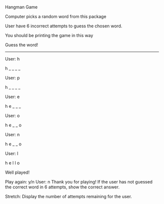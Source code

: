 Hangman Game

Computer picks a random word from this package

User have 6 incorrect attempts to guess the chosen word.

You should be printing the game in this way

Guess the word!

_ _ _ _ _ 

User: h

h _ _ _ _

User: p

h _ _ _ _ 

User: e

h e _ _ _

User: o

h e _ _ o

User: n

h e _ _ o

User: l

h e l l o

Well played!

Play again: y/n
User: n
Thank you for playing!
If the user has not guessed the correct word in 6 attempts, show the correct answer.

Stretch: Display the number of attempts remaining for the user.
